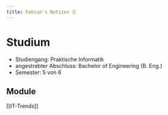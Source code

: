 ```yaml
---
title: Fabian's Notizen 🗒️
---
```

# Studium
- Studiengang: Praktische Informatik
- angestrebter Abschluss: Bachelor of Engineering (B. Eng.)
- Semester: 5 von 6

## Module
[[IT-Trends]]